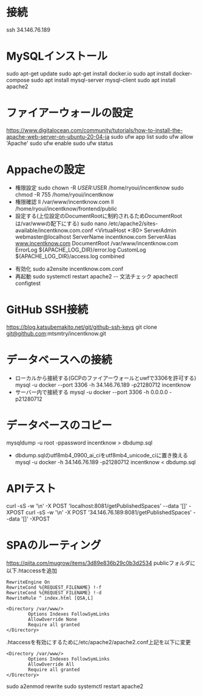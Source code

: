 # 接続
ssh 34.146.76.189

# MySQLインストール
sudo apt-get update
sudo apt-get install docker.io
sudo apt install docker-compose
sudo apt install mysql-server mysql-client
sudo apt install apache2

# ファイアーウォールの設定
https://www.digitalocean.com/community/tutorials/how-to-install-the-apache-web-server-on-ubuntu-20-04-ja
sudo ufw app list 
sudo ufw allow 'Apache'
sudo ufw enable
sudo ufw status

# Appacheの設定
- 権限設定
sudo chown -R $USER:$USER /home/ryoui/incentknow
sudo chmod -R 755 /home/ryoui/incentknow
- 権限確認
ll /var/www/incentknow.com
ll /home/ryoui/incentknow/frontend/public
- 設定する(上位設定のDocumentRootに制約されるためDocumentRootは/var/wwwの配下にする)
sudo nano /etc/apache2/sites-available/incentknow.com.conf
<VirtualHost *:80>
    ServerAdmin webmaster@localhost
    ServerName incentknow.com
    ServerAlias www.incentknow.com
    DocumentRoot /var/www/incentknow.com
    ErrorLog ${APACHE_LOG_DIR}/error.log
    CustomLog ${APACHE_LOG_DIR}/access.log combined
</VirtualHost>

- 有効化
sudo a2ensite incentknow.com.conf
- 再起動
sudo systemctl restart apache2
-- 文法チェック
apachectl configtest


# GitHub SSH接続
https://blog.katsubemakito.net/git/github-ssh-keys
git clone git@github.com:mtsmtry/incentknow.git

# データベースへの接続
- ローカルから接続する(GCPのファイアーウォールとuwfで3306を許可する)
mysql -u docker --port 3306 -h 34.146.76.189 -p21280712 incentknow
- サーバー内で接続する
mysql -u docker --port 3306 -h 0.0.0.0 -p21280712

# データベースのコピー
mysqldump -u root -ppassword incentknow > dbdump.sql
- dbdump.sqlのutf8mb4_0900_ai_ciをutf8mb4_unicode_ciに置き換える
mysql -u docker -h 34.146.76.189 -p21280712 incentknow < dbdump.sql

# APIテスト
curl -sS -w '\n' -X POST 'localhost:8081/getPublishedSpaces' --data '[]' -XPOST
curl -sS -w '\n' -X POST '34.146.76.189:8081/getPublishedSpaces' --data '[]' -XPOST

# SPAのルーティング
https://qiita.com/mugrow/items/3d89e836b29c0b3d2534
publicフォルダに以下.htaccessを追加
```
RewriteEngine On
RewriteCond %{REQUEST_FILENAME} !-f
RewriteCond %{REQUEST_FILENAME} !-d
RewriteRule ^ index.html [QSA,L]
```

```
<Directory /var/www/>
        Options Indexes FollowSymLinks
        AllowOverride None
        Require all granted
</Directory>
```
.htaccessを有効にするために/etc/apache2/apache2.conf上記を以下に変更
```
<Directory /var/www/>
        Options Indexes FollowSymLinks
        AllowOverride All
        Require all granted
</Directory>
```

sudo a2enmod rewrite
sudo systemctl restart apache2